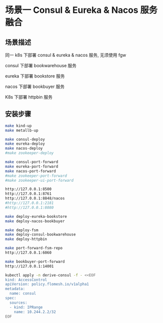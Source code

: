 # 场景一 Consul & Eureka & Nacos 服务融合

## 场景描述

同一 k8s 下部署 consul & eureka & nacos 服务, 无须使用 fgw

consul 下部署 bookwarehouse 服务

eureka 下部署 bookstore 服务

nacos 下部署 bookbuyer 服务

K8s 下部署 httpbin 服务

## 安装步骤

```bash
make kind-up
make metallb-up

make consul-deploy
make eureka-deploy
make nacos-deploy
#make zookeeper-deploy

make consul-port-forward
make eureka-port-forward
make nacos-port-forward
#make zookeeper-port-forward
#make zookeeper-ui-port-forward

http://127.0.0.1:8500
http://127.0.0.1:8761
http://127.0.0.1:8848/nacos
#http://127.0.0.1:2181
#http://127.0.0.1:8080

make deploy-eureka-bookstore
make deploy-nacos-bookbuyer

make deploy-fsm
make deploy-consul-bookwarehouse
make deploy-httpbin

make port-forward-fsm-repo
http://127.0.0.1:6060

make bookbuyer-port-forward
http://127.0.0.1:14001

kubectl apply -n derive-consul -f - <<EOF
kind: AccessControl
apiVersion: policy.flomesh.io/v1alpha1
metadata:
  name: consul
spec:
  sources:
  - kind: IPRange
    name: 10.244.2.2/32
EOF
```

